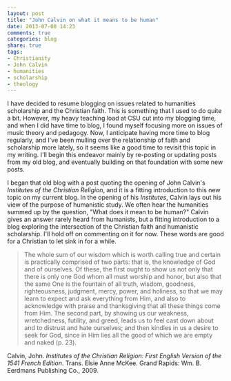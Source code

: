 ```yaml
---
layout: post
title: "John Calvin on what it means to be human"
date: 2013-07-08 14:23
comments: true
categories: blog
share: true
tags: 
- Christianity  
- John Calvin  
- humanities  
- scholarship
- theology
---
```


I have decided to resume blogging on issues related to humanities scholarship and the Christian faith. This is something that I used to do quite a bit. However, my heavy teaching load at CSU cut into my blogging time, and when I did have time to blog, I found myself focusing more on issues of music theory and pedagogy. Now, I anticipate having more time to blog regularly, and I've been mulling over the relationship of faith and scholarship more lately, so it seems like a good time to revisit this topic in my writing. I'll begin this endeavor mainly by re-posting or updating posts from my old blog, and eventually building on that foundation with some new posts.

I began that old blog with a post quoting the opening of John Calvin's *Institutes of the Christian Religion*, and it is a fitting introduction to this new topic on my current blog. In the opening of his *Institutes*, Calvin lays out his view of the purpose of humanistic study. We often hear the humanities summed up by the question, "What does it mean to be human?" Calvin gives an answer rarely heard from humanists, but a fitting introduction to a blog exploring the intersection of the Christian faith and humanistic scholarship. I'll hold off on commenting on it for now. These words are good for a Christian to let sink in for a while.

> The whole sum of our wisdom which is worth calling true and certain is practically comprised of two parts: that is, the knowledge of God and of ourselves. Of these, the first ought to show us not only that there is only one God whom all must worship and honor, but also that the same One is the fountain of all truth, wisdom, goodness, righteousness, judgment, mercy, power, and holiness, so that we may learn to expect and ask everything from Him, and also to acknowledge with praise and thanksgiving that all these things come from Him. The second part, by showing us our weakness, wretchedness, futility, and greed, leads us to feel cast down about and to distrust and hate ourselves; and then kindles in us a desire to seek for God, since in Him lies all the good of which we are empty and naked (p. 23).

Calvin, John. _Institutes of the Christian Religion: First English Version of the 1541 French Edition_. Trans. Elsie Anne McKee. Grand Rapids: Wm. B. Eerdmans Publishing Co., 2009.
